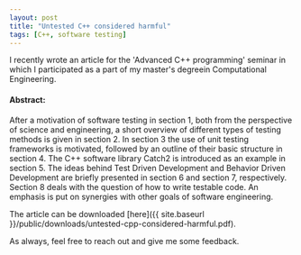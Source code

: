 ```yaml
---
layout: post
title: "Untested C++ considered harmful"
tags: [C++, software testing]
---
```


I recently wrote an article for the 'Advanced C++ programming' seminar in which I participated as a part of my master's degreein Computational Engineering.

<!--more-->

#### Abstract:

After a motivation of software testing in section 1, both from the perspective of science and engineering, a short overview of different types of testing methods is given in section 2. In section 3 the use of unit testing frameworks is motivated, followed by an outline of their basic structure in section 4. The C++ software library Catch2 is introduced as an example in section 5. The ideas behind Test Driven Development and Behavior Driven Development are briefly presented in section 6 and section 7, respectively. Section 8 deals with the question of how to write testable code. An emphasis is put on synergies with other goals of software engineering.

The article can be downloaded [here]({{ site.baseurl }}/public/downloads/untested-cpp-considered-harmful.pdf).

As always, feel free to reach out and give me some feedback.
